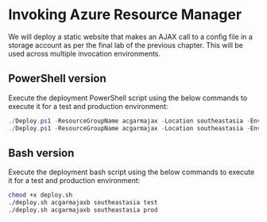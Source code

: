 # Invoking Azure Resource Manager

We will deploy a static website that makes an AJAX call to a config file in a storage account as per the final lab of the previous chapter. This will be used across multiple invocation environments.

## PowerShell version

Execute the deployment PowerShell script using the below commands to execute it for a test and production environment:

```powershell
./Deploy.ps1 -ResourceGroupName acgarmajax -Location southeastasia -Environment test
./Deploy.ps1 -ResourceGroupName acgarmajax -Location southeastasia -Environment prod
```

## Bash version

Execute the deployment bash script using the below commands to execute it for a test and production environment:

```bash
chmod +x deploy.sh
./deploy.sh acgarmajaxb southeastasia test
./deploy.sh acgarmajaxb southeastasia prod
```
